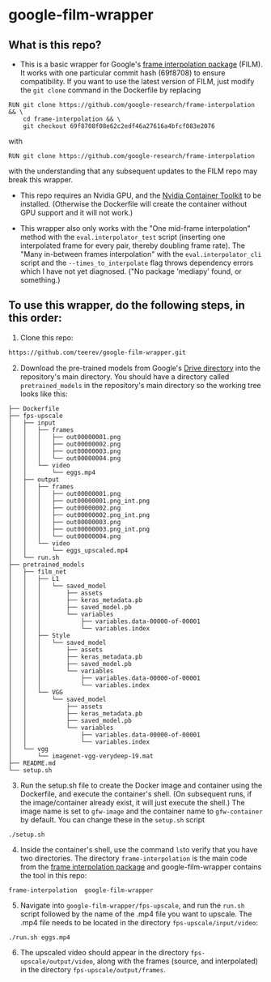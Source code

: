# google-film-wrapper

## What is this repo?

- This is a basic wrapper for Google's [frame interpolation package](https://github.com/google-research/frame-interpolation) (FILM). It works with one particular commit hash (69f8708) to ensure compatibility. If you want to use the latest version of FILM, just modify the ````git clone```` command in the Dockerfile by replacing

````
RUN git clone https://github.com/google-research/frame-interpolation && \
    cd frame-interpolation && \
    git checkout 69f8708f08e62c2edf46a27616a4bfcf083e2076
````
with

````
RUN git clone https://github.com/google-research/frame-interpolation
````
with the understanding that any subsequent updates to the FILM repo may break this wrapper.


- This repo requires an Nvidia GPU, and the [Nvidia Container Toolkit](https://docs.nvidia.com/datacenter/cloud-native/container-toolkit/install-guide.html) to be installed. (Otherwise the Dockerfile will create the container without GPU support and it will not work.)

- This wrapper also only works with the "One mid-frame interpolation" method with the ````eval.interpolator_test```` script (inserting one interpolated frame for every pair, thereby doubling frame rate). The "Many in-between frames interpolation" with the ````eval.interpolator_cli```` script and the ````--times_to_interpolate```` flag throws dependency errors which I have not yet diagnosed. ("No package 'mediapy' found, or something.)





## To use this wrapper, do the following steps, in this order:


1. Clone this repo:
````bash
https://github.com/teerev/google-film-wrapper.git
````
2. Download the pre-trained models from Google's [Drive directory](https://drive.google.com/drive/folders/1q8110-qp225asX3DQvZnfLfJPkCHmDpy?usp=sharing) into the repository's main directory. You should have a directory called ````pretrained_models```` in the repository's main directory so the working tree looks like this:

````
├── Dockerfile
├── fps-upscale
│   ├── input
│   │   ├── frames
│   │   │   ├── out00000001.png
│   │   │   ├── out00000002.png
│   │   │   ├── out00000003.png
│   │   │   └── out00000004.png
│   │   └── video
│   │       └── eggs.mp4
│   ├── output
│   │   ├── frames
│   │   │   ├── out00000001.png
│   │   │   ├── out00000001.png_int.png
│   │   │   ├── out00000002.png
│   │   │   ├── out00000002.png_int.png
│   │   │   ├── out00000003.png
│   │   │   ├── out00000003.png_int.png
│   │   │   └── out00000004.png
│   │   └── video
│   │       └── eggs_upscaled.mp4
│   └── run.sh
├── pretrained_models
│   ├── film_net
│   │   ├── L1
│   │   │   └── saved_model
│   │   │       ├── assets
│   │   │       ├── keras_metadata.pb
│   │   │       ├── saved_model.pb
│   │   │       └── variables
│   │   │           ├── variables.data-00000-of-00001
│   │   │           └── variables.index
│   │   ├── Style
│   │   │   └── saved_model
│   │   │       ├── assets
│   │   │       ├── keras_metadata.pb
│   │   │       ├── saved_model.pb
│   │   │       └── variables
│   │   │           ├── variables.data-00000-of-00001
│   │   │           └── variables.index
│   │   └── VGG
│   │       └── saved_model
│   │           ├── assets
│   │           ├── keras_metadata.pb
│   │           ├── saved_model.pb
│   │           └── variables
│   │               ├── variables.data-00000-of-00001
│   │               └── variables.index
│   └── vgg
│       └── imagenet-vgg-verydeep-19.mat
├── README.md
└── setup.sh
````

3. Run the setup.sh file to create the Docker image and container using the Dockerfile, and execute the container's shell. (On subsequent runs, if the image/container already exist, it will just execute the shell.) The image name is set to ````gfw-image```` and the container name to ````gfw-container```` by default. You can change these in the ````setup.sh```` script

````
./setup.sh
````

4. Inside the container's shell, use the command ````ls````to verify that you have two directories. The directory ````frame-interpolation```` is the main code from the [frame interpolation package](https://github.com/google-research/frame-interpolation) and google-film-wrapper contains the tool in this repo:

````
frame-interpolation  google-film-wrapper
````

5. Navigate into ````google-film-wrapper/fps-upscale````, and run the ````run.sh```` script followed by the name of the .mp4 file you want to upscale. The .mp4 file needs to be located in the directory ````fps-upscale/input/video````:

````
./run.sh eggs.mp4
````

6. The upscaled video should appear in the directory ````fps-upscale/output/video````, along with the frames (source, and interpolated) in the directory ````fps-upscale/output/frames````.














